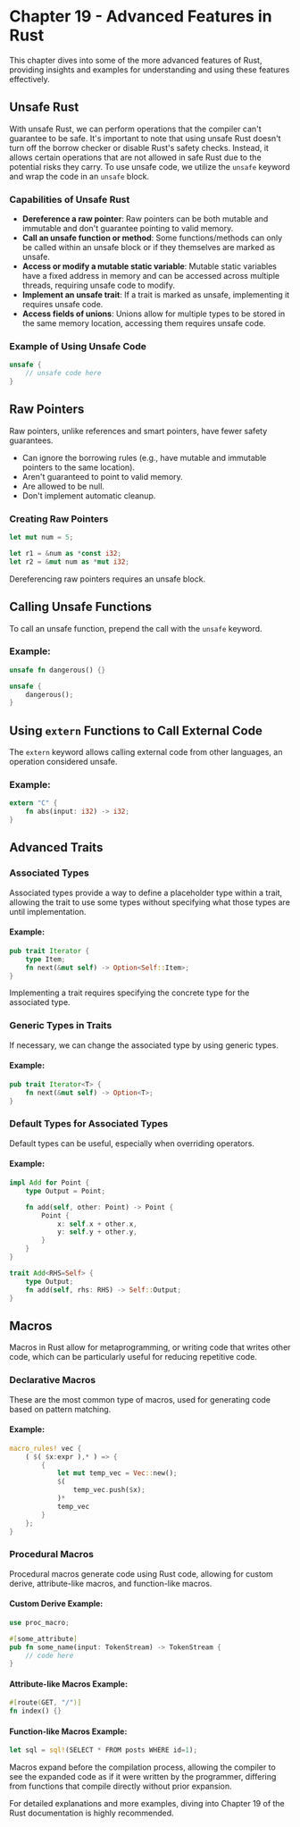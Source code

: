 # Chapter 19 - Advanced Features in Rust

This chapter dives into some of the more advanced features of Rust, providing insights and examples for understanding and using these features effectively.

## Unsafe Rust

With unsafe Rust, we can perform operations that the compiler can't guarantee to be safe. It's important to note that using unsafe Rust doesn't turn off the borrow checker or disable Rust's safety checks. Instead, it allows certain operations that are not allowed in safe Rust due to the potential risks they carry. To use unsafe code, we utilize the `unsafe` keyword and wrap the code in an `unsafe` block.

### Capabilities of Unsafe Rust

- **Dereference a raw pointer**: Raw pointers can be both mutable and immutable and don't guarantee pointing to valid memory.
- **Call an unsafe function or method**: Some functions/methods can only be called within an unsafe block or if they themselves are marked as unsafe.
- **Access or modify a mutable static variable**: Mutable static variables have a fixed address in memory and can be accessed across multiple threads, requiring unsafe code to modify.
- **Implement an unsafe trait**: If a trait is marked as unsafe, implementing it requires unsafe code.
- **Access fields of unions**: Unions allow for multiple types to be stored in the same memory location, accessing them requires unsafe code.

### Example of Using Unsafe Code

```rust
unsafe {
    // unsafe code here
}
```

## Raw Pointers

Raw pointers, unlike references and smart pointers, have fewer safety guarantees.

- Can ignore the borrowing rules (e.g., have mutable and immutable pointers to the same location).
- Aren't guaranteed to point to valid memory.
- Are allowed to be null.
- Don't implement automatic cleanup.

### Creating Raw Pointers

```rust
let mut num = 5;

let r1 = &num as *const i32;
let r2 = &mut num as *mut i32;
```

Dereferencing raw pointers requires an unsafe block.

## Calling Unsafe Functions

To call an unsafe function, prepend the call with the `unsafe` keyword.

### Example:

```rust
unsafe fn dangerous() {}

unsafe {
    dangerous();
}
```

## Using `extern` Functions to Call External Code

The `extern` keyword allows calling external code from other languages, an operation considered unsafe.

### Example:

```rust
extern "C" {
    fn abs(input: i32) -> i32;
}
```

## Advanced Traits

### Associated Types

Associated types provide a way to define a placeholder type within a trait, allowing the trait to use some types without specifying what those types are until implementation.

#### Example:

```rust
pub trait Iterator {
    type Item;
    fn next(&mut self) -> Option<Self::Item>;
}
```

Implementing a trait requires specifying the concrete type for the associated type.

### Generic Types in Traits

If necessary, we can change the associated type by using generic types.

#### Example:

```rust
pub trait Iterator<T> {
    fn next(&mut self) -> Option<T>;
}
```

### Default Types for Associated Types

Default types can be useful, especially when overriding operators.

#### Example:

```rust
impl Add for Point {
    type Output = Point;

    fn add(self, other: Point) -> Point {
        Point {
            x: self.x + other.x,
            y: self.y + other.y,
        }
    }
}

trait Add<RHS=Self> {
    type Output;
    fn add(self, rhs: RHS) -> Self::Output;
}
```

## Macros

Macros in Rust allow for metaprogramming, or writing code that writes other code, which can be particularly useful for reducing repetitive code.

### Declarative Macros

These are the most common type of macros, used for generating code based on pattern matching.

#### Example:

```rust
macro_rules! vec {
    ( $( $x:expr ),* ) => {
        {
            let mut temp_vec = Vec::new();
            $(
                temp_vec.push($x);
            )*
            temp_vec
        }
    };
}
```

### Procedural Macros

Procedural macros generate code using Rust code, allowing for custom derive, attribute-like macros, and function-like macros.

#### Custom Derive Example:

```rust
use proc_macro;

#[some_attribute]
pub fn some_name(input: TokenStream) -> TokenStream {
    // code here
}
```

#### Attribute-like Macros Example:

```rust
#[route(GET, "/")]
fn index() {}
```

#### Function-like Macros Example:

```rust
let sql = sql!(SELECT * FROM posts WHERE id=1);
```

Macros expand before the compilation process, allowing the compiler to see the expanded code as if it were written by the programmer, differing from functions that compile directly without prior expansion.

For detailed explanations and more examples, diving into Chapter 19 of the Rust documentation is highly recommended.
